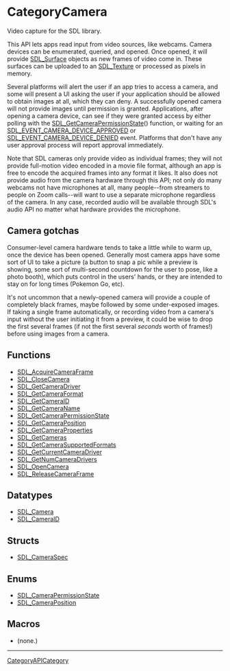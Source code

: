 # CategoryCamera

Video capture for the SDL library.

This API lets apps read input from video sources, like webcams. Camera
devices can be enumerated, queried, and opened. Once opened, it will
provide [SDL_Surface](SDL_Surface) objects as new frames of video come in.
These surfaces can be uploaded to an [SDL_Texture](SDL_Texture) or
processed as pixels in memory.

Several platforms will alert the user if an app tries to access a camera,
and some will present a UI asking the user if your application should be
allowed to obtain images at all, which they can deny. A successfully opened
camera will not provide images until permission is granted. Applications,
after opening a camera device, can see if they were granted access by
either polling with the
[SDL_GetCameraPermissionState](SDL_GetCameraPermissionState)() function, or
waiting for an
[SDL_EVENT_CAMERA_DEVICE_APPROVED](SDL_EVENT_CAMERA_DEVICE_APPROVED) or
[SDL_EVENT_CAMERA_DEVICE_DENIED](SDL_EVENT_CAMERA_DEVICE_DENIED) event.
Platforms that don't have any user approval process will report approval
immediately.

Note that SDL cameras only provide video as individual frames; they will
not provide full-motion video encoded in a movie file format, although an
app is free to encode the acquired frames into any format it likes. It also
does not provide audio from the camera hardware through this API; not only
do many webcams not have microphones at all, many people--from streamers to
people on Zoom calls--will want to use a separate microphone regardless of
the camera. In any case, recorded audio will be available through SDL's
audio API no matter what hardware provides the microphone.

## Camera gotchas

Consumer-level camera hardware tends to take a little while to warm up,
once the device has been opened. Generally most camera apps have some sort
of UI to take a picture (a button to snap a pic while a preview is showing,
some sort of multi-second countdown for the user to pose, like a photo
booth), which puts control in the users' hands, or they are intended to
stay on for long times (Pokemon Go, etc).

It's not uncommon that a newly-opened camera will provide a couple of
completely black frames, maybe followed by some under-exposed images. If
taking a single frame automatically, or recording video from a camera's
input without the user initiating it from a preview, it could be wise to
drop the first several frames (if not the first several _seconds_ worth of
frames!) before using images from a camera.

<!-- END CATEGORY DOCUMENTATION -->

## Functions

<!-- DO NOT HAND-EDIT CATEGORY LISTS, THEY ARE AUTOGENERATED AND WILL BE OVERWRITTEN, BASED ON TAGS IN INDIVIDUAL PAGE FOOTERS. EDIT THOSE INSTEAD. -->
<!-- BEGIN CATEGORY LIST: CategoryCamera, CategoryAPIFunction -->
- [SDL_AcquireCameraFrame](SDL_AcquireCameraFrame)
- [SDL_CloseCamera](SDL_CloseCamera)
- [SDL_GetCameraDriver](SDL_GetCameraDriver)
- [SDL_GetCameraFormat](SDL_GetCameraFormat)
- [SDL_GetCameraID](SDL_GetCameraID)
- [SDL_GetCameraName](SDL_GetCameraName)
- [SDL_GetCameraPermissionState](SDL_GetCameraPermissionState)
- [SDL_GetCameraPosition](SDL_GetCameraPosition)
- [SDL_GetCameraProperties](SDL_GetCameraProperties)
- [SDL_GetCameras](SDL_GetCameras)
- [SDL_GetCameraSupportedFormats](SDL_GetCameraSupportedFormats)
- [SDL_GetCurrentCameraDriver](SDL_GetCurrentCameraDriver)
- [SDL_GetNumCameraDrivers](SDL_GetNumCameraDrivers)
- [SDL_OpenCamera](SDL_OpenCamera)
- [SDL_ReleaseCameraFrame](SDL_ReleaseCameraFrame)
<!-- END CATEGORY LIST -->

## Datatypes

<!-- DO NOT HAND-EDIT CATEGORY LISTS, THEY ARE AUTOGENERATED AND WILL BE OVERWRITTEN, BASED ON TAGS IN INDIVIDUAL PAGE FOOTERS. EDIT THOSE INSTEAD. -->
<!-- BEGIN CATEGORY LIST: CategoryCamera, CategoryAPIDatatype -->
- [SDL_Camera](SDL_Camera)
- [SDL_CameraID](SDL_CameraID)
<!-- END CATEGORY LIST -->

## Structs

<!-- DO NOT HAND-EDIT CATEGORY LISTS, THEY ARE AUTOGENERATED AND WILL BE OVERWRITTEN, BASED ON TAGS IN INDIVIDUAL PAGE FOOTERS. EDIT THOSE INSTEAD. -->
<!-- BEGIN CATEGORY LIST: CategoryCamera, CategoryAPIStruct -->
- [SDL_CameraSpec](SDL_CameraSpec)
<!-- END CATEGORY LIST -->

## Enums

<!-- DO NOT HAND-EDIT CATEGORY LISTS, THEY ARE AUTOGENERATED AND WILL BE OVERWRITTEN, BASED ON TAGS IN INDIVIDUAL PAGE FOOTERS. EDIT THOSE INSTEAD. -->
<!-- BEGIN CATEGORY LIST: CategoryCamera, CategoryAPIEnum -->
- [SDL_CameraPermissionState](SDL_CameraPermissionState)
- [SDL_CameraPosition](SDL_CameraPosition)
<!-- END CATEGORY LIST -->

## Macros

<!-- DO NOT HAND-EDIT CATEGORY LISTS, THEY ARE AUTOGENERATED AND WILL BE OVERWRITTEN, BASED ON TAGS IN INDIVIDUAL PAGE FOOTERS. EDIT THOSE INSTEAD. -->
<!-- BEGIN CATEGORY LIST: CategoryCamera, CategoryAPIMacro -->
- (none.)
<!-- END CATEGORY LIST -->


----
[CategoryAPICategory](CategoryAPICategory)


